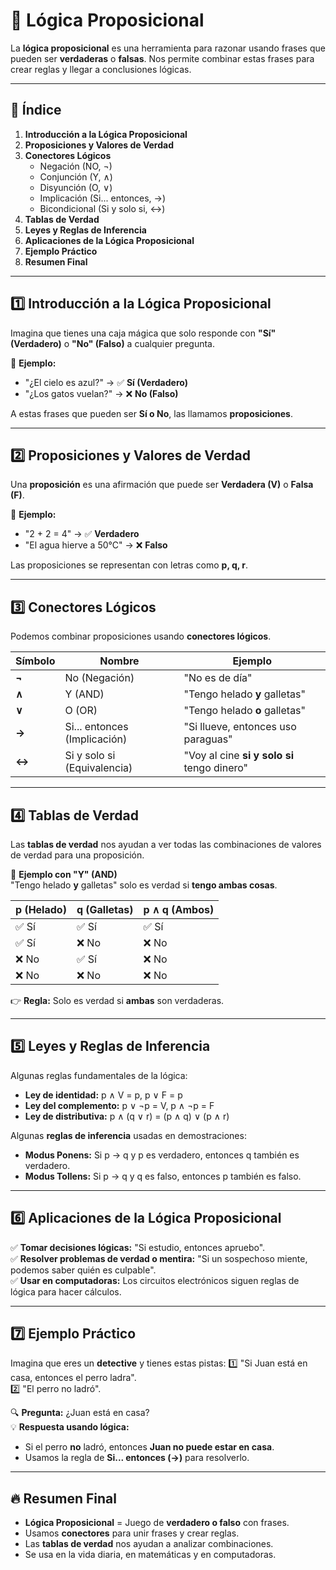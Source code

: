 # **📌 Lógica Proposicional**

La **lógica proposicional** es una herramienta para razonar usando frases que pueden ser **verdaderas** o **falsas**. Nos permite combinar estas frases para crear reglas y llegar a conclusiones lógicas.

---

## 📖 **Índice**
1. **Introducción a la Lógica Proposicional**
2. **Proposiciones y Valores de Verdad**
3. **Conectores Lógicos**
   - Negación (NO, ¬)
   - Conjunción (Y, ∧)
   - Disyunción (O, ∨)
   - Implicación (Si... entonces, →)
   - Bicondicional (Si y solo si, ↔)
4. **Tablas de Verdad**
5. **Leyes y Reglas de Inferencia**
6. **Aplicaciones de la Lógica Proposicional**
7. **Ejemplo Práctico**
8. **Resumen Final**

---

## 1️⃣ **Introducción a la Lógica Proposicional**

Imagina que tienes una caja mágica que solo responde con **"Sí" (Verdadero)** o **"No" (Falso)** a cualquier pregunta.

📌 **Ejemplo:**
- "¿El cielo es azul?" → ✅ **Sí (Verdadero)**
- "¿Los gatos vuelan?" → ❌ **No (Falso)**

A estas frases que pueden ser **Sí o No**, las llamamos **proposiciones**.

---

## 2️⃣ **Proposiciones y Valores de Verdad**

Una **proposición** es una afirmación que puede ser **Verdadera (V)** o **Falsa (F)**.

📌 **Ejemplo:**
- "2 + 2 = 4" → ✅ **Verdadero**
- "El agua hierve a 50°C" → ❌ **Falso**

Las proposiciones se representan con letras como **p, q, r**.

---

## 3️⃣ **Conectores Lógicos**

Podemos combinar proposiciones usando **conectores lógicos**.

| **Símbolo** | **Nombre** | **Ejemplo** |
|---------|--------|---------|
| **¬**   | No (Negación) | "No es de día" |
| **∧**   | Y (AND) | "Tengo helado **y** galletas" |
| **∨**   | O (OR) | "Tengo helado **o** galletas" |
| **→**   | Si... entonces (Implicación) | "Si llueve, entonces uso paraguas" |
| **↔**   | Si y solo si (Equivalencia) | "Voy al cine **si y solo si** tengo dinero" |

---

## 4️⃣ **Tablas de Verdad**

Las **tablas de verdad** nos ayudan a ver todas las combinaciones de valores de verdad para una proposición.

📌 **Ejemplo con "Y" (AND)**  
"Tengo helado **y** galletas" solo es verdad si **tengo ambas cosas**.

| p (Helado) | q (Galletas) | p ∧ q (Ambos) |
|------|------|------|
| ✅ Sí | ✅ Sí | ✅ Sí |
| ✅ Sí | ❌ No | ❌ No |
| ❌ No | ✅ Sí | ❌ No |
| ❌ No | ❌ No | ❌ No |

👉 **Regla:** Solo es verdad si **ambas** son verdaderas.

---

## 5️⃣ **Leyes y Reglas de Inferencia**

Algunas reglas fundamentales de la lógica:
- **Ley de identidad:** p ∧ V = p, p ∨ F = p
- **Ley del complemento:** p ∨ ¬p = V, p ∧ ¬p = F
- **Ley de distributiva:** p ∧ (q ∨ r) = (p ∧ q) ∨ (p ∧ r)

Algunas **reglas de inferencia** usadas en demostraciones:
- **Modus Ponens:** Si p → q y p es verdadero, entonces q también es verdadero.
- **Modus Tollens:** Si p → q y q es falso, entonces p también es falso.

---

## 6️⃣ **Aplicaciones de la Lógica Proposicional**

✅ **Tomar decisiones lógicas:** "Si estudio, entonces apruebo".  
✅ **Resolver problemas de verdad o mentira:** "Si un sospechoso miente, podemos saber quién es culpable".  
✅ **Usar en computadoras:** Los circuitos electrónicos siguen reglas de lógica para hacer cálculos.

---

## 7️⃣ **Ejemplo Práctico**

Imagina que eres un **detective** y tienes estas pistas:
1️⃣ "Si Juan está en casa, entonces el perro ladra".  
2️⃣ "El perro no ladró".  

🔍 **Pregunta:** ¿Juan está en casa?  
💡 **Respuesta usando lógica:**
- Si el perro **no** ladró, entonces **Juan no puede estar en casa**.
- Usamos la regla de **Si... entonces (→)** para resolverlo.

---

## 🔥 **Resumen Final**

- **Lógica Proposicional** = Juego de **verdadero o falso** con frases.  
- Usamos **conectores** para unir frases y crear reglas.  
- Las **tablas de verdad** nos ayudan a analizar combinaciones.  
- Se usa en la vida diaria, en matemáticas y en computadoras.

